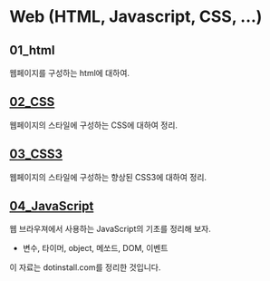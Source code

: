 # Web (HTML, Javascript, CSS, ...)

## 01_html
웹페이지를 구성하는 html에 대하여.

## [02_CSS](https://github.com/hephaex/js/blob/master/03_css3/css.md)
웹페이지의 스타일에 구성하는 CSS에 대하여 정리.

## [03_CSS3](https://github.com/hephaex/js/blob/master/03_css3/css3.md)
웹페이지의 스타일에 구성하는 향상된 CSS3에 대하여 정리.

## [04_JavaScript](https://github.com/hephaex/js/blob/master/04_JavaScript/JavaScript.md)
웹 브라우져에서 사용하는 JavaScript의 기초를 정리해 보자.
 - 변수, 타이머, object, 메쏘드, DOM, 이벤트





이 자료는 dotinstall.com를 정리한 것입니다.

